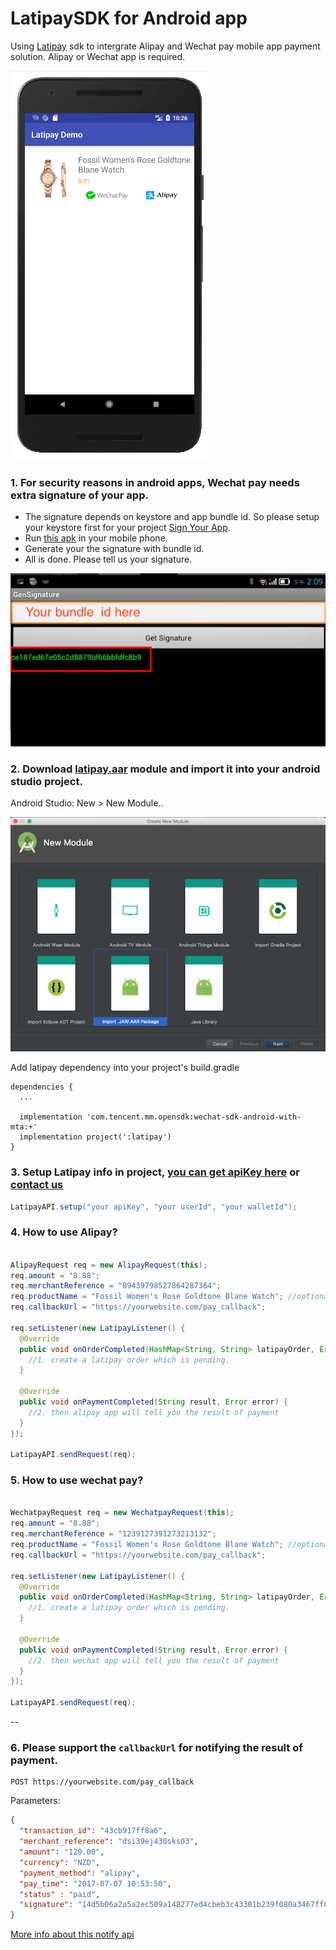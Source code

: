 # LatipaySDK for Android app

Using [Latipay](http://www.latipay.net) sdk to intergrate Alipay and Wechat pay mobile app payment solution. Alipay or Wechat app is required.

![](screenshot/home.png?a)

### 1. For security reasons in android apps, Wechat pay needs extra signature of your app.

* The signature depends on keystore and app bundle id. So please setup your keystore first for your project [Sign Your App](https://developer.android.com/studio/publish/app-signing).
* Run [this apk](https://open.weixin.qq.com/zh_CN/htmledition/res/dev/download/sdk/Gen_Signature_Android.apk) in your mobile phone.
* Generate your the signature with bundle id.
* All is done. Please tell us your signature.

![](screenshot/chapter8_5_3.png)

### 2. Download [latipay.aar](https://github.com/Latipay/LatipaySDK-Android-Demo/raw/master/latipay/latipay.aar) module and import it into your android studio project.

Android Studio: New > New Module..

![](screenshot/framework.png)


Add latipay dependency into your project's build.gradle

```
dependencies {
  ...

  implementation 'com.tencent.mm.opensdk:wechat-sdk-android-with-mta:+'
  implementation project(':latipay')
}
```

### 3. Setup Latipay info in project, [you can get apiKey here](https://merchant.latipay.net) or [contact us](http://www.latipay.net/contact/)

```java
LatipayAPI.setup("your apiKey", "your userId", "your walletId");

```

### 4. How to use Alipay?

```java

AlipayRequest req = new AlipayRequest(this);
req.amount = "8.88";
req.merchantReference = "89439798527864287364";
req.productName = "Fossil Women's Rose Goldtone Blane Watch"; //optional
req.callbackUrl = "https://yourwebsite.com/pay_callback";

req.setListener(new LatipayListener() {
  @Override
  public void onOrderCompleted(HashMap<String, String> latipayOrder, Error error) {
    //1. create a latipay order which is pending.
  }

  @Override
  public void onPaymentCompleted(String result, Error error) {
    //2. then alipay app will tell you the result of payment
  }
});

LatipayAPI.sendRequest(req);
```

### 5. How to use wechat pay?

```java

WechatpayRequest req = new WechatpayRequest(this);
req.amount = "8.88";
req.merchantReference = "1239127391273213132";
req.productName = "Fossil Women's Rose Goldtone Blane Watch"; //optional
req.callbackUrl = "https://yourwebsite.com/pay_callback";

req.setListener(new LatipayListener() {
  @Override
  public void onOrderCompleted(HashMap<String, String> latipayOrder, Error error) {
    //1. create a latipay order which is pending.
  }

  @Override
  public void onPaymentCompleted(String result, Error error) {
    //2. then wechat app will tell you the result of payment
  }
});

LatipayAPI.sendRequest(req);
```

--

### 6. Please support the `callbackUrl` for notifying the result of payment.

```
POST https://yourwebsite.com/pay_callback
```

Parameters:

```json
{
  "transaction_id": "43cb917ff8a6",
  "merchant_reference": "dsi39ej430sks03",
  "amount": "120.00",
  "currency": "NZD",
  "payment_method": "alipay",
  "pay_time": "2017-07-07 10:53:50",
  "status" : "paid",
  "signature": "14d5b06a2a5a2ec509a148277ed4cbeb3c43301b239f080a3467ff0aba4070e3",
}
```

[More info about this notify api](http://doc.latipay.net/v2/latipay-hosted-online.html#Payment-Result-Asynchronous-Notification)
